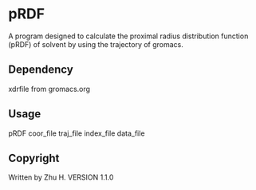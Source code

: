 pRDF
====

A program designed to calculate the proximal radius distribution function (pRDF) of solvent by using the trajectory of gromacs.

Dependency
-----------
xdrfile from gromacs.org

Usage
-------
pRDF coor_file traj_file index_file data_file

Copyright
----------
Written by Zhu H. VERSION 1.1.0

